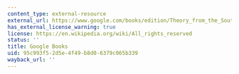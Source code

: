```yaml
---
content_type: external-resource
external_url: https://www.google.com/books/edition/Theory_from_the_South/iAbvCgAAQBAJ?hl=en&gbpv=1
has_external_license_warning: true
license: https://en.wikipedia.org/wiki/All_rights_reserved
status: ''
title: Google Books
uid: 95c993f5-2d5e-4f49-b8d0-6379c065b339
wayback_url: ''
---
```

